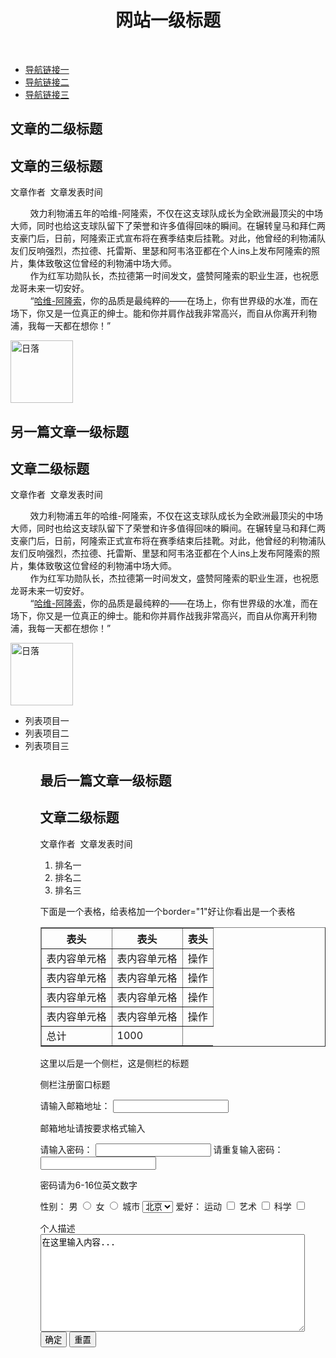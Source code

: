 <!DOCTYPE HTML>
<html>
<head>
<meta http-equiv="content-type" content="text/html; charset=utf-8">
<title>网站一级标题</title>
<style type="text/css">
h1{
	text-align:center;
}
</style>
</head>
<body>
<h1>网站一级标题</h1>
</br> 
<ul>
<li><a href="http://www.baidu.com" title="导航链接一">导航链接一</a></li>
<li><a href="http://www.baidu.com" title="导航链接二">导航链接二</a></li>
<li><a href="http://www.baidu.com" title="导航链接三">导航链接三</a></li>
</ul>
<h2>文章的二级标题</h2>
<h2>文章的三级标题</h2>
<p>文章作者&nbsp&nbsp文章发表时间</p>
<p>&nbsp&nbsp&nbsp&nbsp&nbsp&nbsp&nbsp&nbsp效力利物浦五年的哈维-阿隆索，不仅在这支球队成长为全欧洲最顶尖的中场大师，同时也给这支球队留下了荣誉和许多值得回味的瞬间。在辗转皇马和拜仁两支豪门后，日前，阿隆索正式宣布将在赛季结束后挂靴。对此，他曾经的利物浦队友们反响强烈，杰拉德、托雷斯、里瑟和阿韦洛亚都在个人ins上发布阿隆索的照片，集体致敬这位曾经的利物浦中场大师。
<br>
&nbsp&nbsp&nbsp&nbsp&nbsp&nbsp&nbsp&nbsp作为红军功勋队长，杰拉德第一时间发文，盛赞阿隆索的职业生涯，也祝愿龙哥未来一切安好。<br>
&nbsp&nbsp&nbsp&nbsp&nbsp&nbsp&nbsp&nbsp“<a href="http://www.baidu.com" title="哈维-阿隆索">哈维-阿隆索</a>，你的品质是最纯粹的——在场上，你有世界级的水准，而在场下，你又是一位真正的绅士。能和你并肩作战我非常高兴，而自从你离开利物浦，我每一天都在想你！”</p>
<img src="IMG_20150511_185504.jpg"  title="日落" widht="100" height="100" />
<h2>另一篇文章一级标题</h2>
<h2>文章二级标题</h2>
<p>文章作者&nbsp&nbsp文章发表时间</p>
<p>&nbsp&nbsp&nbsp&nbsp&nbsp&nbsp&nbsp&nbsp效力利物浦五年的哈维-阿隆索，不仅在这支球队成长为全欧洲最顶尖的中场大师，同时也给这支球队留下了荣誉和许多值得回味的瞬间。在辗转皇马和拜仁两支豪门后，日前，阿隆索正式宣布将在赛季结束后挂靴。对此，他曾经的利物浦队友们反响强烈，杰拉德、托雷斯、里瑟和阿韦洛亚都在个人ins上发布阿隆索的照片，集体致敬这位曾经的利物浦中场大师。
<br>
&nbsp&nbsp&nbsp&nbsp&nbsp&nbsp&nbsp&nbsp作为红军功勋队长，杰拉德第一时间发文，盛赞阿隆索的职业生涯，也祝愿龙哥未来一切安好。<br>
&nbsp&nbsp&nbsp&nbsp&nbsp&nbsp&nbsp&nbsp“<a href="http://www.baidu.com" title="哈维-阿隆索">哈维-阿隆索</a>，你的品质是最纯粹的——在场上，你有世界级的水准，而在场下，你又是一位真正的绅士。能和你并肩作战我非常高兴，而自从你离开利物浦，我每一天都在想你！”</p>
<img src="IMG_20150511_185504.jpg" widht="300" height="100"  title="日落"/>
<ul>
<li>列表项目一</li>
<li>列表项目二</li>
<li>列表项目三</li>
<ul>
<h2>最后一篇文章一级标题</h2>
<h2>文章二级标题</h2>
<p>文章作者&nbsp&nbsp文章发表时间</p>
<ol>
<li>排名一</li>
<li>排名二</li>
<li>排名三</li>
</ol>
<p>下面是一个表格，给表格加一个border="1"好让你看出是一个表格</p>
<table border='1'cellspacing="0" cellpadding="0" >
<tbody>
<tr>
<th>表头</th>
<th>表头</th>
<th>表头</th>
</tr>
<tr>
<td>表内容单元格</td>
<td>表内容单元格</td>
<td>操作</td>
</tr>
<tr>
<td>表内容单元格</td>
<td>表内容单元格</td>
<td>操作</td>
</tr>
<tr>
<td>表内容单元格</td>
<td>表内容单元格</td>
<td>操作</td>
</tr>
<tr>
<td>表内容单元格</td>
<td>表内容单元格</td>
<td>操作</td>
</tr>
<tr>
<td>总计</td>
<td>1000</td>
</tr>
</tbody>
</table>
<p>这里以后是一个侧栏，这是侧栏的标题</p>
<p>侧栏注册窗口标题</p>
<form>
请输入邮箱地址：
<input type="text" name="这是一个文本输入框">
<p>邮箱地址请按要求格式输入</p>
请输入密码：
<input type="text" name="这是一个文本输入框">
请重复输入密码：
<input type="text" name="这是一个文本输入框">
<p>密码请为6-16位英文数字</p>
</form>
<form action="save.php" method="post">
<label>性别：</label>
<label>男</label>
<input type="radio" value="1" name="gender"/>
<label>女</label>
<input type="radio" value="2" name="gender"/>
<label>城市</label>
<select>
<option value="北京" selected="selected">北京</option>
<option value="天津">天津</option>
</select>
<label>爱好：</label>
<label>运动</label>
<input type="checkbox" value="1"  name="ideal" />
<label>艺术 </label>
<input type="checkbox" value="2"  name="ideal" />
<label>科学 </label>
<input type="checkbox" value="3"  name="ideal" />
</form>
<form action="save.php" method="post">
<label>个人描述</label>
<textarea cols="50" rows="10">在这里输入内容...</textarea>
<input type="submit" value="确定" name="submit"/>
<input type="reset" value="重置" name="reset"/>
</form>
</body>
</html>
